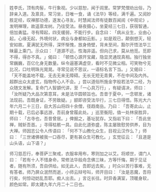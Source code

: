 
> 姓李氏，顶有肉髻，牛行象视。少以慈恕，闻于闾里。常梦梵僧劝出俗，乃辞亲入道。及禀具，常习坐，日唯一食，诵《法华》等经，满千遍。又阅妙胜定经，叹禅那功德，遂发心寻友。时慧闻法师有徒数百闻阅《中观论》​，发明禅理，故遥禀龙树。乃往受法。昼夜摄心，坐夏经三七日，获宿智通，倍加勇猛。寻有障起，四支缓弱，不能行步。自念曰：​「病从业生，业由心起，心缘无起，外境何状，病业与身都如云影。​」如是观已，颠倒想灭，轻安如故。夏满犹无所得，深怀惭愧，放身倚壁，背未至间，豁尔开悟法华三昧最上乘门。示众曰：​「道源不远，性海非遥。但向己求，莫从他觅。觅即不得，得亦不真。​」偈曰：​「顿悟心源开宝藏，隐显灵通现真相。独行独坐常巍巍，百亿化身无数量。纵令逼塞满虚空，看时不见微尘相。可笑物兮无比况，口吐明珠光晃晃。寻常见说不思议，一语标名言下当。​」又偈曰：​「天不能盖地不载，无去无来无障碍。无长无短无青黄，不在中间及内外。超群出众太虗玄，指物传心人不会。​」尝以道俗所施金字般若法华二经，为众随文发解。复命门人智顗代讲，至「一心具万行」​，有疑请决，师曰：​「汝所疑乃大品次第意耳，未是法华圆顿旨也。吾昔于夏中，一念顿发，诸法现前。吾既身证，不劳致疑。​」颛即咨受法华行，三七日得悟。陈光大六年六月二十三日，自大苏山将四十余僧，径趋南岳。乃曰：​「吾寄此山，止期十载，已后必事远游，吾前身曾履此处。​」巡至衡阳，值一处林泉胜异，师曰：​「古寺也，吾昔曾居。​」俾掘之，基址犹存。又指岩下曰：​「吾此坐禅，贼斩吾首。​」寻得枯骸一具。自此化道弥盛，陈主屡致慰劳供养，目为大禅。师因志公令人传语曰：​「何不下山教化众生，目视云汉作么？​」师曰：​「三世诸佛被我一口吞尽，更有甚众生可教化。​」玄觉征云：​「且道是山头语，山下语？​」

> 师习慈忍行，奉菩萨三聚戒，衣服率用布，寒则加之以艾。将顺世，谓门人曰：​「若有十人不惜身命，常修法华般舟念佛三昧，方等忏悔，期于见证者，随有所须，吾自供给。如无此人，吾即远去矣。​」时众以苦行事难，无有答者。师乃屏众泯然而逝，小师云辩号叫，师开目曰：​「汝是恶魔，吾将行矣，何惊动妨乱吾耶。痴人出去。​」言讫长往。时异香满室，顶暖身软，颜色如常。即太建九年六月二十二日也。
